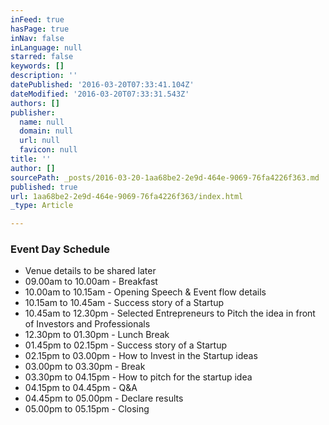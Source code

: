 ```yaml
---
inFeed: true
hasPage: true
inNav: false
inLanguage: null
starred: false
keywords: []
description: ''
datePublished: '2016-03-20T07:33:41.104Z'
dateModified: '2016-03-20T07:33:31.543Z'
authors: []
publisher:
  name: null
  domain: null
  url: null
  favicon: null
title: ''
author: []
sourcePath: _posts/2016-03-20-1aa68be2-2e9d-464e-9069-76fa4226f363.md
published: true
url: 1aa68be2-2e9d-464e-9069-76fa4226f363/index.html
_type: Article

---
```

### **Event Day Schedule**

* Venue details to be shared later
* 09.00am to 10.00am - Breakfast
* 10.00am to 10.15am - Opening Speech & Event flow details
* 10.15am to 10.45am - Success story of a Startup
* 10.45am to 12.30pm - Selected Entrepreneurs to Pitch the idea in front of Investors and Professionals
* 12.30pm to 01.30pm - Lunch Break
* 01.45pm to 02.15pm - Success story of a Startup
* 02.15pm to 03.00pm - How to Invest in the Startup ideas
* 03.00pm to 03.30pm - Break
* 03.30pm to 04.15pm - How to pitch for the startup idea
* 04.15pm to 04.45pm - Q&A
* 04.45pm to 05.00pm - Declare results
* 05.00pm to 05.15pm - Closing